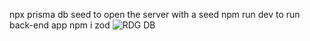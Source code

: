 npx prisma db seed to open the server with a seed
npm run dev to run back-end app
npm i zod
![RDG DB](./prisma/EDG.sgv)
